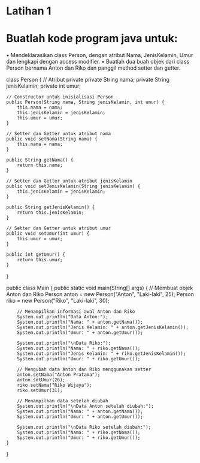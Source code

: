 # Latihan 1

# Buatlah kode program java untuk:
• Mendeklarasikan class Person, dengan
atribut Nama, JenisKelamin, Umur dan
lengkapi dengan access modifier.
• Buatlah dua buah objek dari class Person
bernama Anton dan Riko dan panggil
method setter dan getter.











class Person {
    // Atribut private
    private String nama;
    private String jenisKelamin;
    private int umur;

    // Constructor untuk inisialisasi Person
    public Person(String nama, String jenisKelamin, int umur) {
        this.nama = nama;
        this.jenisKelamin = jenisKelamin;
        this.umur = umur;
    }

    // Setter dan Getter untuk atribut nama
    public void setNama(String nama) {
        this.nama = nama;
    }

    public String getNama() {
        return this.nama;
    }

    // Setter dan Getter untuk atribut jenisKelamin
    public void setJenisKelamin(String jenisKelamin) {
        this.jenisKelamin = jenisKelamin;
    }

    public String getJenisKelamin() {
        return this.jenisKelamin;
    }

    // Setter dan Getter untuk atribut umur
    public void setUmur(int umur) {
        this.umur = umur;
    }

    public int getUmur() {
        return this.umur;
    }
}

public class Main {
    public static void main(String[] args) {
        // Membuat objek Anton dan Riko
        Person anton = new Person("Anton", "Laki-laki", 25);
        Person riko = new Person("Riko", "Laki-laki", 30);

        // Menampilkan informasi awal Anton dan Riko
        System.out.println("Data Anton:");
        System.out.println("Nama: " + anton.getNama());
        System.out.println("Jenis Kelamin: " + anton.getJenisKelamin());
        System.out.println("Umur: " + anton.getUmur());

        System.out.println("\nData Riko:");
        System.out.println("Nama: " + riko.getNama());
        System.out.println("Jenis Kelamin: " + riko.getJenisKelamin());
        System.out.println("Umur: " + riko.getUmur());

        // Mengubah data Anton dan Riko menggunakan setter
        anton.setNama("Anton Pratama");
        anton.setUmur(26);
        riko.setNama("Riko Wijaya");
        riko.setUmur(31);

        // Menampilkan data setelah diubah
        System.out.println("\nData Anton setelah diubah:");
        System.out.println("Nama: " + anton.getNama());
        System.out.println("Umur: " + anton.getUmur());

        System.out.println("\nData Riko setelah diubah:");
        System.out.println("Nama: " + riko.getNama());
        System.out.println("Umur: " + riko.getUmur());
    }
}
